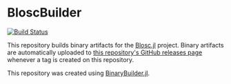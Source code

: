 # BloscBuilder

[![Build Status](https://travis-ci.org/stevengj/BloscBuilder.svg?branch=master)](https://travis-ci.org/stevengj/BloscBuilder)

This repository builds binary artifacts for the [Blosc.jl](https://github.com/stevengj/Blosc.jl) project. Binary artifacts are automatically uploaded to
[this repository's GitHub releases page](https://github.com/stevengj/BloscBuilder/releases) whenever a tag is created
on this repository.

This repository was created using [BinaryBuilder.jl](https://github.com/JuliaPackaging/BinaryBuilder.jl).
